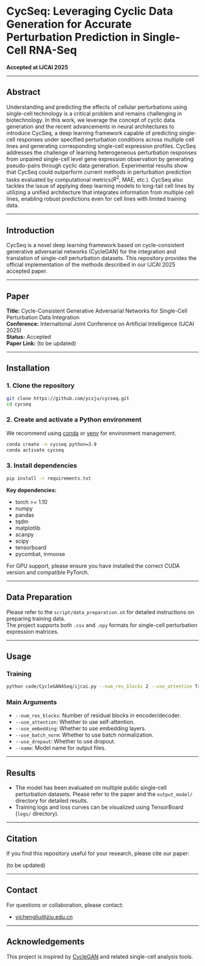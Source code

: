 
# CycSeq: Leveraging Cyclic Data Generation for Accurate Perturbation Prediction in Single-Cell RNA-Seq
**Accepted at IJCAI 2025**

---

## Abstract

Understanding and predicting the effects of cellular perturbations using single-cell technology is a critical problem and remains challenging in biotechnology. 
In this work, we leverage the concept of cyclic data generation and the recent advancements in neural architectures to introduce CycSeq, a deep learning framework capable of predicting single-cell responses under specified perturbation conditions across multiple cell lines and generating corresponding single-cell expression profiles. 
CycSeq addresses the challenge of learning heterogeneous perturbation responses from unpaired single-cell level gene expression observation by generating pseudo-pairs through cyclic data generation. Experimental results show that CycSeq could outperform current methods in perturbation prediction tasks evaluated by computational metrics($R^2$, MAE, etc.). CycSeq also tackles the issue of applying deep learning models to long-tail cell lines by utilizing a unified architecture that integrates information from multiple cell lines, enabling robust predictions even for cell lines with limited training data.

---

## Introduction

CycSeq is a novel deep learning framework based on cycle-consistent generative adversarial networks (CycleGAN) for the integration and translation of single-cell perturbation datasets. This repository provides the official implementation of the methods described in our IJCAI 2025 accepted paper.

---

## Paper

**Title:** Cycle-Consistent Generative Adversarial Networks for Single-Cell Perturbation Data Integration   
**Conference:** International Joint Conference on Artificial Intelligence (IJCAI 2025)  
**Status:** Accepted  
**Paper Link:** (to be updated) 

---

## Installation

### 1. Clone the repository

```bash
git clone https://github.com/yczju/cycseq.git
cd cycseq
```

### 2. Create and activate a Python environment

We recommend using [conda](https://docs.conda.io/) or [venv](https://docs.python.org/3/library/venv.html) for environment management.

```bash
conda create -n cycseq python=3.9
conda activate cycseq
```

### 3. Install dependencies

```bash
pip install -r requirements.txt
```

**Key dependencies:**
- torch >= 1.10
- numpy
- pandas
- tqdm
- matplotlib
- scanpy
- scipy
- tensorboard
- pycombat, inmoose

For GPU support, please ensure you have installed the correct CUDA version and compatible PyTorch.

---

## Data Preparation

Please refer to the `script/data_preparation.sh` for detailed instructions on preparing training data.  
The project supports both `.csv` and `.npy` formats for single-cell perturbation expression matrices.

---

## Usage

### Training

```bash
python code/CycleGAN4Seq/ijcai.py --num_res_blocks 2 --use_attention True --use_embedding False --use_batch_norm False --use_dropout True --name cycseq
```

### Main Arguments

- `--num_res_blocks`: Number of residual blocks in encoder/decoder.
- `--use_attention`: Whether to use self-attention.
- `--use_embedding`: Whether to use embedding layers.
- `--use_batch_norm`: Whether to use batch normalization.
- `--use_dropout`: Whether to use dropout.
- `--name`: Model name for output files.

---

## Results

- The model has been evaluated on multiple public single-cell perturbation datasets. Please refer to the paper and the `output_model/` directory for detailed results.
- Training logs and loss curves can be visualized using TensorBoard (`logs/` directory).

---

## Citation

If you find this repository useful for your research, please cite our paper:

(to be updated) 

---

## Contact

For questions or collaboration, please contact:  
- yichengliu@zju.edu.cn

---

## Acknowledgements

This project is inspired by [CycleGAN](https://github.com/junyanz/pytorch-CycleGAN-and-pix2pix) and related single-cell analysis tools.